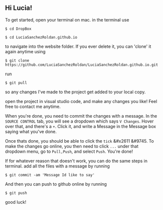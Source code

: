 
## Hi Lucia!

To get started, open your terminal on mac.
in the terminal use

    $ cd DropBox
    
    $ cd LuciaSanchezRoldan.github.io
    

to navigate into the website folder. If you ever delete it, you can 'clone' it again anytime using

    $ git clone https://github.com/LuciaSanchezRoldan/LuciaSanchezRoldan.github.io.git
    
run 

    $ git pull
    
so any changes I've made to the project get added to your local copy.

open the project in visual studio code, and make any changes you like! Feel free to contact me anytime.

When you're done, you need to commit the changes with a message. In the `SOURCE CONTROL` tab, you will see a dropdown which says `V Changes`. Hover over that, and there's a `+`.
Click it, and write a Message in the Message box saying what you've done.

Once thats done, you should be able to click the `tick` &#x2611 &#9745. To make the changes go online, you then need to click `...`
under that dropdown menu, go to `Pull,Push`, and select `Push`. You're done!

If for whatever reason that doesn't work, you can do the same steps in terminal. add all the files with a message by running 

    $ git commit -am 'Message Id like to say'
    
And then you can push to github online by running

    $ git push
    
good luck!
